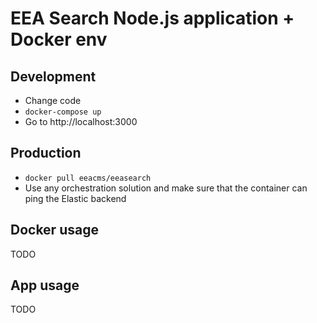 # EEA Search Node.js application + Docker env

## Development
* Change code
* ```docker-compose up```
* Go to http://localhost:3000

## Production
* ```docker pull eeacms/eeasearch```
* Use any orchestration solution and make sure that the container
  can ping the Elastic backend
  
## Docker usage
TODO

## App usage
TODO  





